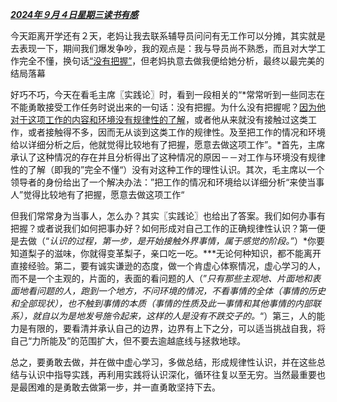 ***<u>2024年９月４日星期三读书有感</u>***

​	今天距离开学还有２天，老妈让我去联系辅导员问问有无工作可以分摊，其实就是去表现一下，期间我们爆发争吵，我的观点是：我与导员尚不熟悉，而且对大学工作完全不懂，换句话<u>“没有把握”</u>，但老妈执意去做我便给她分析，最终以最完美的结局落幕<!--导员给我回话我也加了导员好友，并没有安排活也算表现了-->

​	好巧不巧，今天在看毛主席〖实践论〗时，看到一段相关的“*常常听到一些同志在不能勇敢接受工作任务时说出来的一句话：没有把握。为什么没有把握呢？<u>因为他对于这项工作的内容和环境没有规律性的了解</u>，或者他从来就没有接触过这类工作，或者接触得不多，因而无从谈到这类工作的规律性。及至把工作的情况和环境给以详细分析之后，他就觉得比较地有了把握，愿意去做这项工作”。*首先，主席承认了这种情况的存在并且分析得出了这种情况的原因－－对工作与环境没有规律性的了解（即我的”完全不懂“）没有对这种工作的理性认识。其次，毛主席以一个领导者的身份给出了一个解决办法：”把工作的情况和环境给以详细分析“来使当事人”觉得比较地有了把握，愿意去做这项工作“

​	但我们常常身为当事人，怎么办？其实〖实践论〗也给出了答案。我们如何办事有把握？或者说我们如何把事办好？如何形成对自己工作的正确规律性认识？第一便是去做（“*认识的过程，第一步，是开始接触外界事情，属于感觉的阶段。”*）*你要知道梨子的滋味，你就得变革梨子，亲口吃一吃。***无论何种知识，都不能离开直接经验。第二，要有诚实谦逊的态度，做一个肯虚心体察情况，虚心学习的人，而不是一个主观的，片面的，表面的看问题的人（”*只有那些主观地、片面地和表面地看问题的人，跑到一个地方，不问环境的情况，不看事情的全体（事情的历史和全部现状），也不触到事情的本质（事情的性质及此一事情和其他事情的内部联系），就自以为是地发号施令起来，这样的人是没有不跌交子的。*“）第三，人的能力是有限的，要看清并承认自己的边界，边界有上下之分，可以适当挑战自我，将自己“力所能及”的范围扩大，但不要去逾越底线与拯救地球。

​	总之，要勇敢去做，并在做中虚心学习，多做总结，形成规律性认识，并在这些总结与认识中指导实践，再利用实践将认识深化，循环往复以至无穷。当然最重要也是最困难的是勇敢去做第一步，并一直勇敢坚持下去。